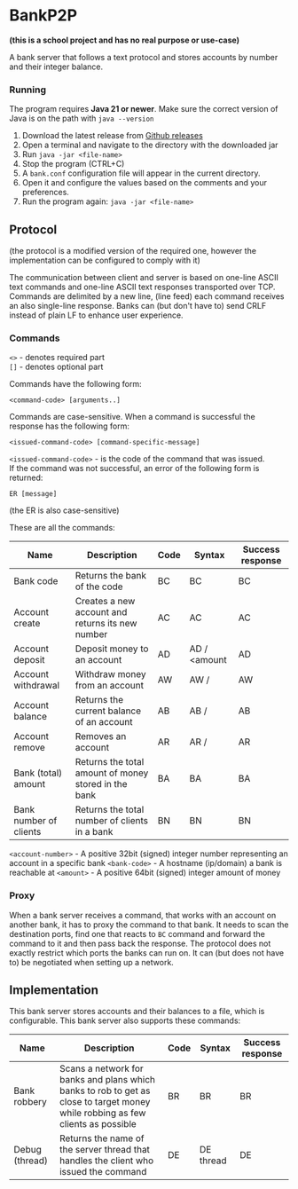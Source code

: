 # BankP2P
**(this is a school project and has no real purpose or use-case)**

A bank server that follows a text protocol and stores accounts by number and their integer balance.

### Running

The program requires **Java 21 or newer**. 
Make sure the correct version of Java is on the path with `java --version`

1. Download the latest release from [Github releases](https://github.com/tomhula/BankP2P/releases)
2. Open a terminal and navigate to the directory with the downloaded jar
3. Run `java -jar <file-name>`
4. Stop the program (CTRL+C)
5. A `bank.conf` configuration file will appear in the current directory.
6. Open it and configure the values based on the comments and your preferences.
7. Run the program again: `java -jar <file-name>`

## Protocol

(the protocol is a modified version of the required one, however the implementation can be configured to comply with it)

The communication between client and server is based on one-line ASCII text commands and one-line ASCII text responses transported over TCP.
Commands are delimited by a new line, (line feed) each command receives an also single-line response.
Banks can (but don't have to) send CRLF instead of plain LF to enhance user experience.

### Commands

`<>` - denotes required part  
`[]` - denotes optional part

Commands have the following form:
```
<command-code> [arguments..]
```
Commands are case-sensitive.
When a command is successful the response has the following form:
```
<issued-command-code> [command-specific-message]
```
`<issued-command-code>` - is the code of the command that was issued.  
If the command was not successful, an error of the following form is returned:
```
ER [message]
```
(the ER is also case-sensitive)

These are all the commands:

| Name                   | Description                                          | Code | Syntax                                   | Success response    |
|------------------------|------------------------------------------------------|------|------------------------------------------|---------------------|
| Bank code              | Returns the bank of the code                         | BC   | BC                                       | BC <bank-code>      |
| Account create         | Creates a new account and returns its new number     | AC   | AC                                       | AC <account-number> |
| Account deposit        | Deposit money to an account                          | AD   | AD <account-number>/<bank-code> <amount  | AD                  |
| Account withdrawal     | Withdraw money from an account                       | AW   | AW <account-number>/<bank-code> <amount> | AW                  |
| Account balance        | Returns the current balance of an account            | AB   | AB <account-number>/<bank-code>          | AB <balance>        |
| Account remove         | Removes an account                                   | AR   | AR <account-number>/<bank-code>          | AR                  |
| Bank (total) amount    | Returns the total amount of money stored in the bank | BA   | BA                                       | BA <number>         |
| Bank number of clients | Returns the total number of clients in a bank        | BN   | BN                                       | BN <number>         |

`<account-number>` - A positive 32bit (signed) integer number representing an account in a specific bank
`<bank-code>` - A hostname (ip/domain) a bank is reachable at
`<amount>` - A positive 64bit (signed) integer amount of money

### Proxy

When a bank server receives a command, that works with an account on another bank, it has to proxy the command to that bank.
It needs to scan the destination ports, find one that reacts to `BC` command and forward the command to it and then pass back the response.
The protocol does not exactly restrict which ports the banks can run on.
It can (but does not have to) be negotiated when setting up a network.

## Implementation

This bank server stores accounts and their balances to a file, which is configurable.
This bank server also supports these commands:

| Name           | Description                                                                                                                     | Code | Syntax      | Success response          |
|----------------|---------------------------------------------------------------------------------------------------------------------------------|------|-------------|---------------------------|
| Bank robbery   | Scans a network for banks and plans which banks to rob to get as close to target money while robbing as few clients as possible | BR   | BR <target> | BR <rob-plan-description> |
| Debug (thread) | Returns the name of the server thread that handles the client who issued the command                                            | DE   | DE thread   | DE <thread-name>          |
